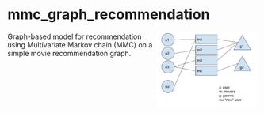 # mmc_graph_recommendation

<img src="minimal_example_graph.png" width=40% align="right" />

Graph-based model for recommendation using Multivariate Markov chain (MMC) on a simple movie recommendation graph.
